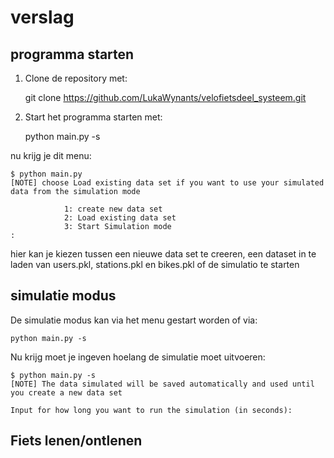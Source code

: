 # verslag

## programma starten
1. Clone de repository met:

    git clone https://github.com/LukaWynants/velofietsdeel_systeem.git

2. Start het programma starten met:

    python main.py -s

nu krijg je dit menu:

    $ python main.py 
    [NOTE] choose Load existing data set if you want to use your simulated data from the simulation mode

                1: create new data set
                2: Load existing data set
                3: Start Simulation mode
    :

hier kan je kiezen tussen een nieuwe data set te creeren, een dataset in te laden van users.pkl, stations.pkl en bikes.pkl of de simulatio te starten

## simulatie modus

De simulatie modus kan via het menu gestart worden of via:

    python main.py -s

Nu krijg moet je ingeven hoelang de simulatie moet uitvoeren:

    $ python main.py -s
    [NOTE] The data simulated will be saved automatically and used until you create a new data set

    Input for how long you want to run the simulation (in seconds):


## Fiets lenen/ontlenen

